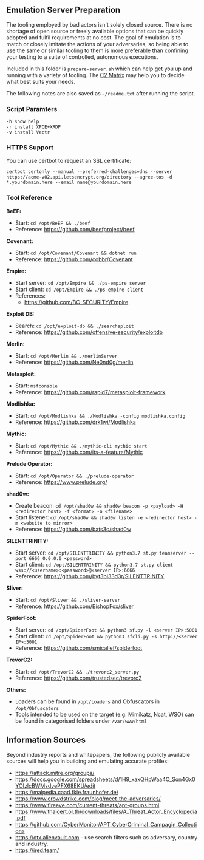 ## Emulation Server Preparation
The tooling employed by bad actors isn't solely closed source. There is no shortage of open source or freely available options that can be quickly adopted and fulfil requirements at no cost. The goal of emulation is to match or closely imitate the actions of your adversaries, so being able to use the same or similar tooling to them is more preferable than confining your testing to a suite of controlled, autonomous executions.

Included in this folder is `prepare-server.sh` which can help get you up and running with a variety of tooling. The [C2 Matrix](https://www.thec2matrix.com/) may help you to decide what best suits your needs.

The following notes are also saved as `~/readme.txt` after running the script.

### Script Paramters
```
-h show help
-r install XFCE+XRDP
-v install Vectr
```

### HTTPS Support
You can use certbot to request an SSL certificate:
```
certbot certonly --manual --preferred-challenges=dns --server https://acme-v02.api.letsencrypt.org/directory --agree-tos -d *.yourdomain.here --email name@yourdomain.here
```

### Tool Reference
**BeEF:**
- Start: `cd /opt/BeEF && ./beef`  
- Reference: https://github.com/beefproject/beef  

**Covenant:**
- Start: `cd /opt/Covenant/Covenant && dotnet run`  
- Reference: https://github.com/cobbr/Covenant  

**Empire:**
- Start server: `cd /opt/Empire && ./ps-empire server`
- Start client: `cd /opt/Empire && ./ps-empire client`
- References:  
  - https://github.com/BC-SECURITY/Empire  

**Exploit DB:**
- Search: `cd /opt/exploit-db && ./searchsploit`  
- Reference: https://github.com/offensive-security/exploitdb  

**Merlin:**
- Start: `cd /opt/Merlin && ./merlinServer`  
- Reference: https://github.com/Ne0nd0g/merlin  

**Metasploit:**
- Start: `msfconsole`  
- Reference: https://github.com/rapid7/metasploit-framework  

**Modlishka:**
- Start: `cd /opt/Modlishka && ./Modlishka -config modlishka.config`  
- Reference: https://github.com/drk1wi/Modlishka  

**Mythic:**
- Start: `cd /opt/Mythic && ./mythic-cli mythic start`  
- Reference: https://github.com/its-a-feature/Mythic  

**Prelude Operator:**
- Start: `cd /opt/Operator && ./prelude-operator`  
- Reference: https://www.prelude.org/  

**shad0w:**
- Create beacon: `cd /opt/shad0w && shad0w beacon -p <payload> -H <redirector host> -f <format> -o <filename>`  
- Start listener: `cd /opt/shad0w && shad0w listen -e <redirector host> -m <website to mirror>`  
- Reference: https://github.com/bats3c/shad0w

**SILENTTRINITY:**
- Start server: `cd /opt/SILENTTRINITY && python3.7 st.py teamserver --port 6666 0.0.0.0 <password>`  
- Start client: `cd /opt/SILENTTRINITY && python3.7 st.py client wss://<username>:<password>@<server IP>:6666`  
- Reference: https://github.com/byt3bl33d3r/SILENTTRINITY  

**Sliver:**
- Start: `cd /opt/Sliver && ./sliver-server`  
- Reference: https://github.com/BishopFox/sliver  

**SpiderFoot:**
- Start server: `cd /opt/SpiderFoot && python3 sf.py -l <server IP>:5001`  
- Start client: `cd /opt/SpiderFoot && python3 sfcli.py -s http://<server IP>:5001`  
- Reference: https://github.com/smicallef/spiderfoot  

**TrevorC2:**
- Start: `cd /opt/TrevorC2 && ./trevorc2_server.py`  
- Reference: https://github.com/trustedsec/trevorc2  

**Others:**
- Loaders can be found in `/opt/Loaders` and Obfuscators in `/opt/Obfuscators`  
- Tools intended to be used on the target (e.g. Mimikatz, Ncat, WSO) can be found in categorised folders under `/var/www/html`  

## Information Sources
Beyond industry reports and whitepapers, the following publicly available sources will help you in building and emulating accurate profiles:
- https://attack.mitre.org/groups/  
- https://docs.google.com/spreadsheets/d/1H9_xaxQHpWaa4O_Son4Gx0YOIzlcBWMsdvePFX68EKU/edit  
- https://malpedia.caad.fkie.fraunhofer.de/  
- https://www.crowdstrike.com/blog/meet-the-adversaries/  
- https://www.fireeye.com/current-threats/apt-groups.html  
- https://www.thaicert.or.th/downloads/files/A_Threat_Actor_Encyclopedia.pdf  
- https://github.com/CyberMonitor/APT_CyberCriminal_Campagin_Collections  
- https://otx.alienvault.com - use search filters such as adversary, country and industry.  
- https://ired.team/  
